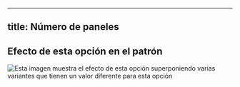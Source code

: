***

## title: Número de paneles

## Efecto de esta opción en el patrón

![Esta imagen muestra el efecto de esta opción superponiendo varias variantes que tienen un valor diferente para esta opción](holmes\_gorenumber\_sample.svg "Efecto de esta opción en el patrón")
